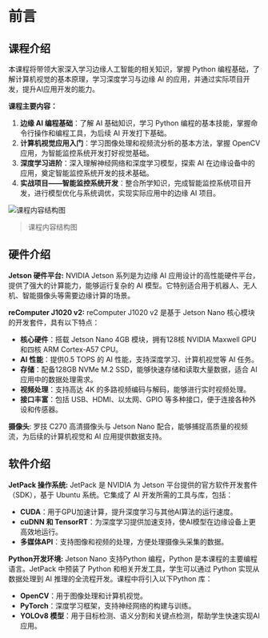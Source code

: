 # 前言

## 课程介绍
本课程将带领大家深入学习边缘人工智能的相关知识，掌握 Python 编程基础，了解计算机视觉的基本原理，学习深度学习与边缘 AI 的应用，并通过实际项目开发，提升AI应用开发的能力。

**课程主要内容：**

1. **边缘 AI 编程基础**：了解 AI 基础知识，学习 Python 编程的基本技能，掌握命令行操作和编程工具，为后续 AI 开发打下基础。  
2. **计算机视觉应用入门**：学习图像处理和视频流分析的基本方法，掌握 OpenCV 应用，为智能监控系统开发打好视觉基础。  
3. **深度学习进阶**：深入理解神经网络和深度学习模型，探索 AI 在边缘设备中的应用，奠定智能监控系统开发的技术基础。  
4. **实战项目——智能监控系统开发**：整合所学知识，完成智能监控系统项目开发，进行模型优化与系统调优，实现实际应用中的边缘 AI 项目。  

![课程内容结构图](../../../image/cn/00/1.jpeg)

> 课程内容结构图
>

## 硬件介绍
**Jetson 硬件平台:** NVIDIA Jetson 系列是为边缘 AI 应用设计的高性能硬件平台，提供了强大的计算能力，能够运行复杂的 AI 模型。它特别适合用于机器人、无人机、智能摄像头等需要边缘计算的场景。

**reComputer J1020 v2:** reComputer J1020 v2 是基于 Jetson Nano 核心模块的开发套件，具有以下特点：

+ **核心硬件**：搭载 Jetson Nano 4GB 模块，拥有128核 NVIDIA Maxwell GPU 和四核 ARM Cortex-A57 CPU。
+ **AI 性能**：提供0.5 TOPS 的 AI 性能，支持深度学习、计算机视觉等 AI 任务。
+ **存储**：配备128GB NVMe M.2 SSD，能够快速存储和读取大量数据，适合 AI 应用中的数据处理需求。
+ **视频处理**：支持高达 4K 的多路视频编码与解码，能够进行实时视频处理。
+ **接口丰富**：包括 USB、HDMI、以太网、GPIO 等多种接口，便于连接各种外设和传感器。

**摄像头**: 罗技 C270 高清摄像头与 Jetson Nano 配合，能够捕捉高质量的视频流，为后续的计算机视觉和 AI 应用提供数据支持。

## 软件介绍
**JetPack 操作系统:** JetPack 是 NVIDIA 为 Jetson 平台提供的官方软件开发套件（SDK），基于 Ubuntu 系统。它集成了 AI 开发所需的工具与库，包括：

+ **CUDA**：用于GPU加速计算，提升深度学习与其他AI算法的运行速度。
+ **cuDNN 和 TensorRT**：为深度学习提供加速支持，使AI模型在边缘设备上更高效地运行。
+ **多媒体API**：支持图像和视频的处理，方便处理摄像头采集的数据。

**Python开发环境:** Jetson Nano 支持Python 编程，Python 是本课程的主要编程语言。JetPack 中预装了 Python 和相关开发工具，学生可以通过 Python 实现从数据处理到 AI 推理的全流程开发。课程中将引入以下Python 库：

+ **OpenCV**：用于图像处理和计算机视觉。
+ **PyTorch**：深度学习框架，支持神经网络的构建与训练。
+ **YOLOv8 模型**：用于目标检测、语义分割和关键点检测，帮助学生快速实现AI应用。

